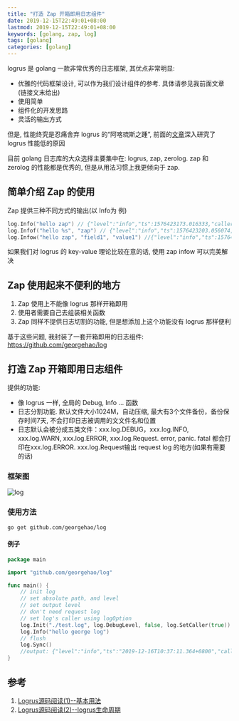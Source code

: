 ```yaml
---
title: "打造 Zap 开箱即用日志组件"
date: 2019-12-15T22:49:01+08:00
lastmod: 2019-12-15T22:49:01+08:00
keywords: [golang, zap, log]
tags: [golang]
categories: [golang]
---
```


logrus 是 golang 一款非常优秀的日志框架, 其优点非常明显:

* 优雅的代码框架设计, 可以作为我们设计组件的参考. 具体请参见我前面文章(链接文末给出)
* 使用简单
* 组件化的开发思路
* 灵活的输出方式

但是, 性能终究是忍痛舍弃 logrus 的“阿喀琉斯之踵”, 前面的[文章](https://www.haohongfan.com/post/2019-10-05-logrus-life-cycle/)深入研究了 logrus 性能低的原因

目前 golang 日志库的大众选择主要集中在: logrus, zap, zerolog. zap 和 zerolog 的性能都是优秀的, 但是从用法习惯上我更倾向于 zap.

## 简单介绍 Zap 的使用

Zap 提供三种不同方式的输出(以 Info为 例)

```go
log.Info("hello zap") // {"level":"info","ts":1576423173.016333,"caller":"test_zap/main.go:28","msg":"hello zap"}
log.Infof("hello %s", "zap") // {"level":"info","ts":1576423203.056074,"caller":"test_zap/main.go:29","msg":"hello zap"}
log.Infow("hello zap", "field1", "value1") //{"level":"info","ts":1576423203.0560799,"caller":"test_zap/main.go:30","msg":"hello zap","field1":"value1"}
``` 

如果我们对 logrus 的 key-value 理论比较在意的话, 使用 zap infow 可以完美解决

## Zap 使用起来不便利的地方

1. Zap 使用上不能像 logrus 那样开箱即用
2. 使用者需要自己去组装相关函数
3. Zap 同样不提供日志切割的功能, 但是想添加上这个功能没有 logrus 那样便利

基于这些问题, 我封装了一套开箱即用的日志组件: https://github.com/georgehao/log

## 打造 Zap 开箱即用日志组件

提供的功能:

* 像 logrus 一样, 全局的 Debug, Info ... 函数
* 日志分割功能. 默认文件大小1024M，自动压缩, 最大有3个文件备份，备份保存时间7天, 不会打印日志被调用的文文件名和位置
* 日志默认会被分成五类文件：xxx.log.DEBUG，xxx.log.INFO, xxx.log.WARN, xxx.log.ERROR, xxx.log.Request. error, panic. fatal 都会打印在xxx.log.ERROR. xxx.log.Request输出 request log 的地方(如果有需要的话)


### 框架图

![log](https://images.haohongfan.com/log.png)

### 使用方法


```
go get github.com/georgehao/log
```

#### 例子

```go
package main

import "github.com/georgehao/log"

func main() {
	// init log
	// set absolute path, and level
	// set output level
	// don't need request log
	// set log's caller using logOption
	log.Init("./test.log", log.DebugLevel, false, log.SetCaller(true))
	log.Info("hello george log")
	// flush
	log.Sync()
	//output: {"level":"info","ts":"2019-12-16T10:37:11.364+0800","caller":"example/example.go:12","msg":"hello george log"}
}
```

## 参考

1. [Logrus源码阅读(1)--基本用法](https://www.haohongfan.com/post/2019-06-11-logurs-1/)
2. [Logrus源码阅读(2)--logrus生命周期](https://www.haohongfan.com/post/2019-10-05-logrus-life-cycle/)